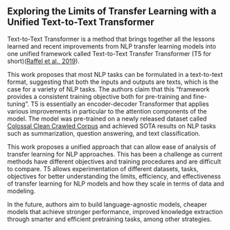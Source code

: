 ## Exploring the Limits of Transfer Learning with a Unified Text-to-Text Transformer

Text-to-Text Transformer is a method that brings together all the lessons learned and recent improvements from NLP transfer learning models into one unified framework called Text-to-Text Transfer Transformer (T5 for short)([Raffel et al., 2019](https://arxiv.org/abs/1910.10683)).

This work proposes that most NLP tasks can be formulated in a text-to-text format, suggesting that both the inputs and outputs are texts, which is the case for a variety of NLP tasks. The authors claim that this “framework provides a consistent training objective both for pre-training and fine-tuning”. T5 is essentially an encoder-decoder Transformer that applies various improvements in particular to the attention components of the model. The model was pre-trained on a newly released dataset called [Colossal Clean Crawled Corpus](https://www.tensorflow.org/datasets/catalog/c4) and achieved SOTA results on NLP tasks such as summarization, question answering, and text classification.

This work proposes a unified approach that can allow ease of analysis of transfer learning for NLP approaches. This has been a challenge as current methods have different objectives and training procedures and are difficult to compare. T5 allows experimentation of different datasets, tasks, objectives for better understanding the limits, efficiency, and effectiveness of transfer learning for NLP models and how they scale in terms of data and modeling.

In the future, authors aim to build language-agnostic models, cheaper models that achieve stronger performance, improved knowledge extraction through smarter and efficient pretraining tasks, among other strategies.
